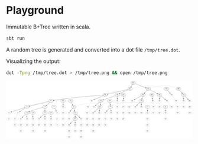 # Playground

Immutable B+Tree written in scala.

```bash
sbt run
```

A random tree is generated and converted into a dot file `/tmp/tree.dot`.

Visualizing the output:

```bash
dot -Tpng /tmp/tree.dot > /tmp/tree.png && open /tmp/tree.png
```

![Tree example](docs/tree.png)
